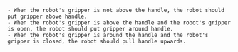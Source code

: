 
    - When the robot's gripper is not above the handle, the robot should put gripper above handle.
    - When the robot's gripper is above the handle and the robot's gripper is open, the robot should put gripper around handle.
    - When the robot's gripper is around the handle and the robot's gripper is closed, the robot should pull handle upwards.